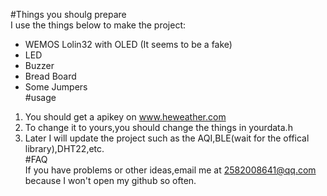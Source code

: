 #Things you shoulg prepare    
I use the things below to make the project:    
* WEMOS Lolin32 with OLED (It seems to be a fake)    
* LED    
* Buzzer    
* Bread Board    
* Some Jumpers    
#usage    
1. You should get a apikey on www.heweather.com    
2. To change it to yours,you should change the things in yourdata.h    
3. Later I will update the project such as the AQI,BLE(wait for the offical library),DHT22,etc.    
#FAQ    
If you have problems or other ideas,email me at 2582008641@qq.com because I won't open my github so often.
